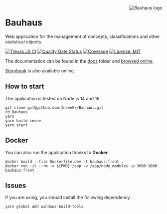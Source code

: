<img align="right" src="docs/img/bauhaus-logo.png" alt="Bauhaus logo"/>

# Bauhaus

Web application for the management of concepts, classifications and other statistical objects.

[![Trevas JS CI](https://github.com/InseeFr/Bauhaus/actions/workflows/ci.yml/badge.svg)](https://github.com/InseeFr/Bauhaus/actions/workflows/ci.yml)
[![Quality Gate Status](https://sonarcloud.io/api/project_badges/measure?project=InseeFr_Bauhaus&metric=alert_status)](https://sonarcloud.io/dashboard?id=InseeFr_Bauhaus)
[![Coverage](https://sonarcloud.io/api/project_badges/measure?project=InseeFr_Bauhaus&metric=coverage)](https://sonarcloud.io/dashboard?id=InseeFr_Bauhaus)
[![License: MIT](https://img.shields.io/badge/License-MIT-blue.svg)](https://opensource.org/licenses/MIT)

The documentation can be found in the [docs](https://github.com/InseeFr/Bauhaus/tree/main/docs) folder and [browsed online](https://inseefr.github.io/Bauhaus).

[Storybook](https://inseefr.github.io/Bauhaus/storybook) is also available online.

## How to start

The application is tested on Node.js 14 and 16.

```
git clone git@github.com:InseeFr/Bauhaus.git
cd Bauhaus
yarn
yarn build-insee
yarn start
```

## Docker

You can also run the application thanks to **Docker**

```shell
docker build --file Dockerfile.dev -t bauhaus:front .
docker run -it --rm -v ${PWD}:/app -v /app/node_modules -p 3000:3000 bauhaus:front
```

## Issues

If you are using, you should install the following dependency. 

```
yarn global add windows-build-tools

```
